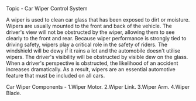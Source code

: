 Topic - Car Wiper Control System

A wiper is used to clean car glass that has been exposed to dirt or moisture. Wipers are usually mounted to the front and back of the vehicle. The driver's view will not be obstructed by the wiper, allowing them to see clearly to the front and rear.
Because wiper performance is strongly tied to driving safety, wipers play a critical role in the safety of riders. The windshield will be dewy if it rains a lot and the automobile doesn't utilise wipers. The driver's visibility will be obstructed by visible dew on the glass.
When a driver's perspective is obstructed, the likelihood of an accident increases dramatically. As a result, wipers are an essential automotive feature that must be included on all cars.

Car Wiper Components -
1.Wiper Motor.
2.Wiper Link.
3.Wiper Arm.
4.Wiper Blade.
